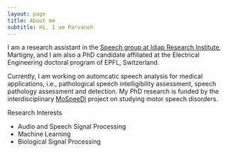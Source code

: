```yaml
---
layout: page
title: About me
subtitle: Hi, I am Parvaneh
---
```


I am a research assistant in the [Speech group at Idiap Research Institute](https://www.idiap.ch/en/scientific-research/speech-and-audio-processing), Martigny, and I am also a PhD candidate affiliated at the Electrical Engineering doctoral program of EPFL, Switzerland.

Currently, I am working on automcatic speech analysis for medical applications, i.e., pathological speech intelligibility assessment, speech pathology assessment and detection. My PhD research is funded by the interdisciplinary [MoSpeeDi](https://www.unige.ch/fapse/mospeedi/) project on studying motor speech disorders.

Research Interests
- Audio and Speech Signal Processing
- Machine Learning
- Biological Signal Processing

